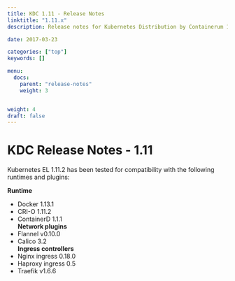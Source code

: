 ```yaml
---
title: KDC 1.11 - Release Notes
linktitle: "1.11.x"
description: Release notes for Kubernetes Distribution by Containerum 1.11

date: 2017-03-23

categories: ["top"]
keywords: []

menu:
  docs:
    parent: "release-notes"
    weight: 3


weight: 4
draft: false
---
```



# KDC Release Notes - 1.11
 Kubernetes EL 1.11.2 has been tested for compatibility with the following runtimes and plugins:

 **Runtime**  
- Docker 1.13.1  
- CRI-O 1.11.2  
- ContainerD 1.1.1  
**Network plugins**  
- Flannel v0.10.0  
- Calico 3.2  
**Ingress controllers**  
- Nginx ingress 0.18.0  
- Haproxy ingress 0.5  
- Traefik v1.6.6  
